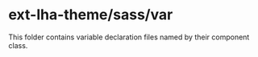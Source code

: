 # ext-lha-theme/sass/var

This folder contains variable declaration files named by their component class.
